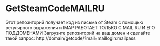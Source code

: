 # GetSteamCodeMAILRU
Этот репозиторий получает код из письма от Steam с помощью регулярного выражения и IMAP
РАБОТАЕТ ТОЛЬКО С MAIL.RU И ЕГО ПОДДОМЕНАМИ
Загрузите репозиторий на ваш домен и сделайте такой запрос:
http://domain/getcode/?mail=maillogin:mailpass

